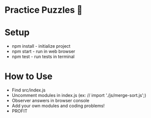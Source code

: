 # Practice Puzzles 🤯

# Setup
- npm install - initialize project
- npm start - run in web browser
- npm test - run tests in terminal

# How to Use
- Find src/index.js
- Uncomment modules in index.js (ex: // import './js/merge-sort.js';)
- Observer answers in browser console
- Add your own modules and coding problems!
- PROFIT
